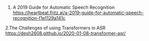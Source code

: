 1. A 2019 Guide for Automatic Speech Recognition 
https://heartbeat.fritz.ai/a-2019-guide-for-automatic-speech-recognition-f1e1129a141c

2.The Challenges of using Transformers in ASR 
https://desh2608.github.io/2020-01-08-transformer-asr/
